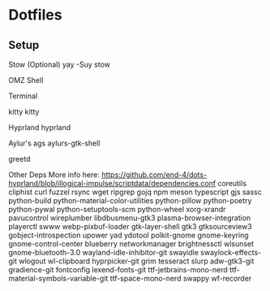 # Dotfiles

## Setup

Stow (Optional)
yay -Suy stow

OMZ Shell

Terminal

kitty
kitty


Hyprland
hyprland

Aylur's ags
aylurs-gtk-shell

greetd

Other Deps
More info here: https://github.com/end-4/dots-hyprland/blob/illogical-impulse/scriptdata/dependencies.conf
coreutils cliphist curl fuzzel rsync wget ripgrep gojq npm meson typescript gjs sassc
python-build python-material-color-utilities python-pillow python-poetry python-pywal python-setuptools-scm python-wheel
xorg-xrandr
pavucontrol wireplumber libdbusmenu-gtk3 plasma-browser-integration playerctl swww
webp-pixbuf-loader gtk-layer-shell gtk3 gtksourceview3 gobject-introspection upower yad ydotool
polkit-gnome gnome-keyring gnome-control-center blueberry networkmanager brightnessctl wlsunset gnome-bluetooth-3.0
wayland-idle-inhibitor-git swayidle swaylock-effects-git wlogout wl-clipboard hyprpicker-git grim tesseract slurp
adw-gtk3-git gradience-git fontconfig lexend-fonts-git ttf-jetbrains-mono-nerd ttf-material-symbols-variable-git ttf-space-mono-nerd 
swappy wf-recorder
